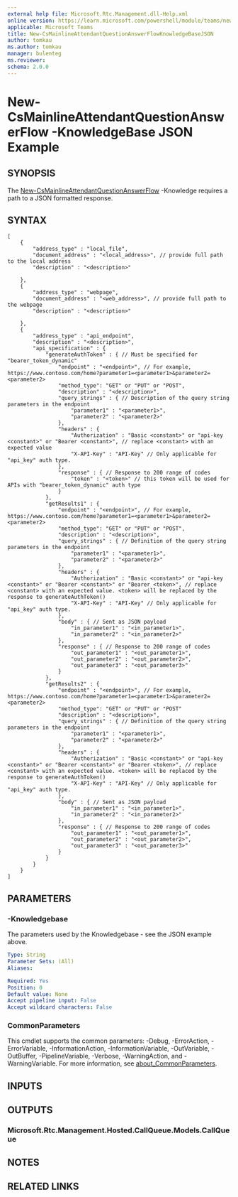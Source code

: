 ```yaml
---
external help file: Microsoft.Rtc.Management.dll-Help.xml
online version: https://learn.microsoft.com/powershell/module/teams/new-csmainlineattendantquestionanswerflowknowledgebaseJSON
applicable: Microsoft Teams
title: New-CsMainlineAttendantQuestionAnswerFlowKnowledgeBaseJSON
author: tomkau
ms.author: tomkau
manager: bulenteg
ms.reviewer:
schema: 2.0.0
---
```


# New-CsMainlineAttendantQuestionAnswerFlow -KnowledgeBase JSON Example

## SYNOPSIS
The [New-CsMainlineAttendantQuestionAnswerFlow](./New-CsMainlineAttendantQuestionAnswerFlow.md) -Knowledge requires a path to a JSON formatted response.

## SYNTAX

```
[
	{
		"address_type" : "local_file",
		"document_address" : "<local_address>", // provide full path to the local address
		"description" : "<description>"
		
	},
	{
		"address_type" : "webpage",
		"document_address" : "<web_address>", // provide full path to the webpage
		"description" : "<description>"
		
	},
	{
		"address_type" : "api_endpoint",
		"description" : "<description>",
		"api_specification" : {
			"generateAuthToken" : { // Must be specified for "bearer_token_dynamic"
				"endpoint" : "<endpoint>", // For example, https://www.contoso.com/home?parameter1=<parameter1>&parameter2=<parameter2>
				"method_type": "GET" or "PUT" or "POST",
				"description" : "<description>",
				"query_strings" : { // Description of the query string parameters in the endpoint
					"parameter1" : "<parameter1>",
					"parameter2" : "<parameter2>"
				},
				"headers" : {
					"Authorization" : "Basic <constant>" or "api-key <constant>" or "Bearer <constant>", // replace <constant> with an expected value
					"X-API-Key" : "API-Key" // Only applicable for "api_key" auth type.
				},
				"response" : { // Response to 200 range of codes
					"token" : "<token>" // this token will be used for APIs with "bearer_token_dynamic" auth type
				}
			},
			"getResults1" : {
				"endpoint" : "<endpoint>", // For example, https://www.contoso.com/home?parameter1=<parameter1>&parameter2=<parameter2>
				"method_type": "GET" or "PUT" or "POST",
				"description" : "<description>",
				"query_strings" : { // Definition of the query string parameters in the endpoint
					"parameter1" : "<parameter1>",
					"parameter2" : "<parameter2>"
				},
				"headers" : {
					"Authorization" : "Basic <constant>" or "api-key <constant>" or "Bearer <constant>" or "Bearer <token>", // replace <constant> with an expected value. <token> will be replaced by the response to generateAuthToken() 
					"X-API-Key" : "API-Key" // Only applicable for "api_key" auth type.
				},
				"body" : { // Sent as JSON payload
					"in_parameter1" : "<in_parameter1>",
					"in_parameter2" : "<in_parameter2>"
				},
				"response" : { // Response to 200 range of codes
					"out_parameter1" : "<out_parameter1>",
					"out_parameter2" : "<out_parameter2>",
					"out_parameter3" : "<out_parameter3>"
				}
			},
			"getResults2" : {
				"endpoint" : "<endpoint>", // For example, https://www.contoso.com/home?parameter1=<parameter1>&parameter2=<parameter2>
				"method_type": "GET" or "PUT" or "POST"
				"description" : "<description>",
				"query_strings" : { // Definition of the query string parameters in the endpoint
					"parameter1" : "<parameter1>",
					"parameter2" : "<parameter2>"
				},
				"headers" : {
					"Authorization" : "Basic <constant>" or "api-key <constant>" or "Bearer <constant>" or "Bearer <token>", // replace <constant> with an expected value. <token> will be replaced by the response to generateAuthToken() 
					"X-API-Key" : "API-Key" // Only applicable for "api_key" auth type.
				},
				"body" : { // Sent as JSON payload
					"in_parameter1" : "<in_parameter1>",
					"in_parameter2" : "<in_parameter2>"
				},
				"response" : { // Response to 200 range of codes
					"out_parameter1" : "<out_parameter1>",
					"out_parameter2" : "<out_parameter2>",
					"out_parameter3" : "<out_parameter3>"
				}
			}
		}
	}
]
```

## PARAMETERS

###  -Knowledgebase
The parameters used by the Knowledgebase - see the JSON example above.

```yaml
Type: String
Parameter Sets: (All)
Aliases:

Required: Yes
Position: 0
Default value: None
Accept pipeline input: False
Accept wildcard characters: False
```

### CommonParameters
This cmdlet supports the common parameters: -Debug, -ErrorAction, -ErrorVariable, -InformationAction, -InformationVariable, -OutVariable, -OutBuffer, -PipelineVariable, -Verbose, -WarningAction, and -WarningVariable. For more information, see [about_CommonParameters](https://go.microsoft.com/fwlink/?LinkID=113216).

## INPUTS

## OUTPUTS

### Microsoft.Rtc.Management.Hosted.CallQueue.Models.CallQueue

## NOTES

## RELATED LINKS



